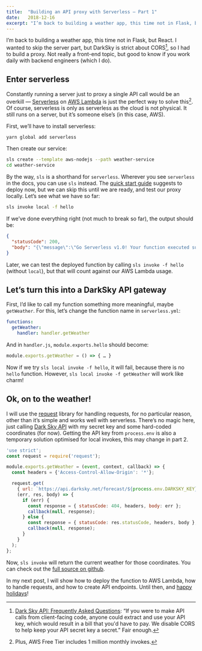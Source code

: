 ```yaml
---
title:  "Building an API proxy with Serverless — Part 1"
date:   2018-12-16
excerpt: "I’m back to building a weather app, this time not in Flask, but React. I wanted to skip the server part, but DarkSky is strict about CORS, so I had to build a proxy. Not really a front-end topic, but good to know if you work daily with backend engineers (which I do)."
---
```


I’m back to building a weather app, this time not in Flask, but React. I wanted to skip the server part, but DarkSky is strict about CORS[^1], so I had to build a proxy. Not really a front-end topic, but good to know if you work daily with backend engineers (which I do).

## Enter serverless

Constantly running a server just to proxy a single API call would be an overkill — [Serverless](https://serverless.com/) on [AWS Lambda](https://aws.amazon.com/lambda/) is just the perfect way to solve this[^2]. Of course, serverless is only as serverless as the cloud is not physical. It still runs on a server, but it’s someone else’s (in this case, AWS).

First, we’ll have to install serverless:
```sh
yarn global add serverless
```

Then create our service:
```sh
sls create --template aws-nodejs --path weather-service
cd weather-service
```

By the way, `sls` is a shorthand for `serverless`. Wherever you see `serverless` in the docs, you can use `sls` instead.
The [quick start guide](https://serverless.com/framework/docs/providers/aws/guide/quick-start/) suggests to deploy now, but we can skip this until we are ready, and test our proxy locally. Let’s see what we have so far:
```sh
sls invoke local -f hello
```

If we’ve done everything right (not much to break so far), the output should be:
```json
{
  "statusCode": 200,
  "body": "{\"message\":\"Go Serverless v1.0! Your function executed successfully!\",\"input\":\"\"}"
}
```

Later, we can test the deployed function by calling `sls invoke -f hello` (without `local`), but that will count against our AWS Lambda usage.

## Let’s turn this into a DarkSky API gateway

First, I’d like to call my function something more meaningful, maybe `getWeather`. For this, let’s change the function name in `serverless.yml`:
```yaml
functions:
  getWeather:
    handler: handler.getWeather
```

And in `handler.js`, `module.exports.hello` should become:
```js
module.exports.getWeather = () => { … }
```

Now if we try `sls local invoke -f hello`, it will fail, because there is no `hello` function. However, `sls local invoke -f getWeather` will work like charm!

## Ok, on to the weather!

I will use the [request](https://github.com/request/request#readme) library for handling requests, for no particular reason, other than it’s simple and works well with serverless. There’s no magic here, just calling [Dark Sky API](https://darksky.net/dev/docs) with my secret key and some hard-coded coordinates (for now). Getting the API key from `process.env` is also a temporary solution optimised for local invokes, this may change in part 2.
```js
'use strict';
const request = require('request');

module.exports.getWeather = (event, context, callback) => {
  const headers = {'Access-Control-Allow-Origin': '*'};

  request.get(
    { url: `https://api.darksky.net/forecast/${process.env.DARKSKY_KEY}/44,32` },
    (err, res, body) => {
      if (err) {
        const response = { statusCode: 404, headers, body: err };
        callback(null, response);
      } else {
        const response = { statusCode: res.statusCode, headers, body };
        callback(null, response);
      }
    }
  );
};
```

Now, `sls invoke` will return the current weather for those coordinates. You can check out the [full source on github](https://github.com/c0derabbit/weather/tree/master/server).

In my next post, I will show how to deploy the function to AWS Lambda, how to handle requests, and how to create API endpoints.
Until then, and [happy holidays](https://adventofcode.com/)!

[^1]: [Dark Sky API:  Frequently Asked Questions](https://darksky.net/dev/docs/faq#cross-origin): “If you were to make API calls from client-facing code, anyone could extract and use your API key, which would result in a bill that you'd have to pay. We disable CORS to help keep your API secret key a secret.” Fair enough.
[^2]: Plus, AWS Free Tier includes 1 million monthly invokes.
